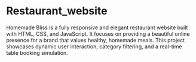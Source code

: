 # Restaurant_website
Homemade Bliss is a fully responsive and elegant restaurant website built with HTML, CSS, and JavaScript. It focuses on providing a beautiful online presence for a brand that values healthy, homemade meals. This project showcases dynamic user interaction, category filtering, and a real-time table booking simulation.
